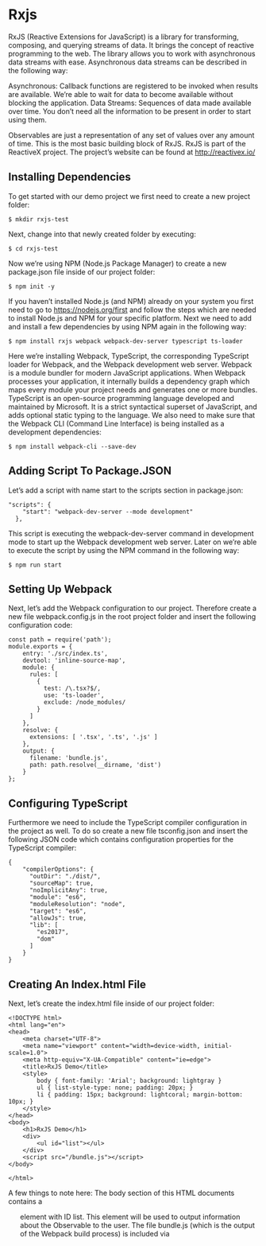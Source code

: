 # Rxjs
RxJS (Reactive Extensions for JavaScript) is a library for transforming, composing, and querying streams of data. It brings the concept of reactive programming to the web. The library allows you to work with asynchronous data streams with ease. Asynchronous data streams can be described in the following way:

Asynchronous: Callback functions are registered to be invoked when results are available. We’re able to wait for data to become available without blocking the application.
Data Streams: Sequences of data made available over time. You don’t need all the information to be present in order to start using them.

Observables are just a representation of any set of values over any amount of time. This is the most basic building block of RxJS.
RxJS is part of the ReactiveX project. The project’s website can be found at http://reactivex.io/


## Installing Dependencies
To get started with our demo project we first need to create a new project folder:

	$ mkdir rxjs-test

Next, change into that newly created folder by executing:

	$ cd rxjs-test
Now we’re using NPM (Node.js Package Manager) to create a new package.json file inside of our project folder:

	$ npm init -y
If you haven’t installed Node.js (and NPM) already on your system you first need to go to https://nodejs.org/first and follow the steps which are needed to install Node.js and NPM for your specific platform.
Next we need to add and install a few dependencies by using NPM again in the following way:

	$ npm install rxjs webpack webpack-dev-server typescript ts-loader

Here we’re installing Webpack, TypeScript, the corresponding TypeScript loader for Webpack, and the Webpack development web server.
Webpack is a module bundler for modern JavaScript applications. When Webpack processes your application, it internally builds a dependency graph which maps every module your project needs and generates one or more bundles.
TypeScript is an open-source programming language developed and maintained by Microsoft. It is a strict syntactical superset of JavaScript, and adds optional static typing to the language.
We also need to make sure that the Webpack CLI (Command Line Interface) is being installed as a development dependencies:

	$ npm install webpack-cli --save-dev

## Adding Script To Package.JSON

Let’s add a script with name start to the scripts section in package.json:

	"scripts": {
		"start": "webpack-dev-server --mode development"
	  },
  
This script is executing the webpack-dev-server command in development mode to start up the Webpack development web server. Later on we’re able to execute the script by using the NPM command in the following way:

	$ npm run start

## Setting Up Webpack

Next, let’s add the Webpack configuration to our project. Therefore create a new file webpack.config.js in the root project folder and insert the following configuration code:

	const path = require('path');
	module.exports = {
		entry: './src/index.ts',
		devtool: 'inline-source-map',
		module: {
		  rules: [
			{
			  test: /\.tsx?$/,
			  use: 'ts-loader',
			  exclude: /node_modules/
			}
		  ]
		},
		resolve: {
		  extensions: [ '.tsx', '.ts', '.js' ]
		},
		output: {
		  filename: 'bundle.js',
		  path: path.resolve(__dirname, 'dist')
		}
	};

## Configuring TypeScript

Furthermore we need to include the TypeScript compiler configuration in the project as well. To do so create a new file tsconfig.json and insert the following JSON code which contains configuration properties for the TypeScript compiler:

	{
		"compilerOptions": {
		  "outDir": "./dist/",
		  "sourceMap": true,
		  "noImplicitAny": true,
		  "module": "es6",
		  "moduleResolution": "node",
		  "target": "es6",
		  "allowJs": true,
		  "lib": [
			"es2017",
			"dom"
		  ]
		}
	}

## Creating An Index.html File

Next, let’s create the index.html file inside of our project folder:

	<!DOCTYPE html>
	<html lang="en">
	<head>
		<meta charset="UTF-8">
		<meta name="viewport" content="width=device-width, initial-scale=1.0">
		<meta http-equiv="X-UA-Compatible" content="ie=edge">
		<title>RxJS Demo</title>
		<style>
			body { font-family: 'Arial'; background: lightgray }
			ul { list-style-type: none; padding: 20px; }
			li { padding: 15px; background: lightcoral; margin-bottom: 10px; }
		</style>
	</head>
	<body>
		<h1>RxJS Demo</h1>
		<div>
			<ul id="list"></ul>
		</div>
		<script src="/bundle.js"></script>
	</body>

	</html>


A few things to note here:
The body section of this HTML documents contains a <ul> element with ID list. This element will be used to output information about the Observable to the user.
The file bundle.js (which is the output of the Webpack build process) is included via <script> tag at the end of the body section.

## Add The TypeScript Code

Now that the project setup is ready, the TypeScript and Webpack configuration is in place, and the HTML document has been created, we’re able to focus on the TypeScript code next.
Insider the project folder create a new subfolder src. Insert that newly created folder create a new file index.ts and insert the following code:

	import { Observable } from 'rxjs';
	var observable = Observable.create((observer:any) => {
		observer.next('Hello World!');
		observer.next('Hello Again!');
		observer.complete();
		observer.next('Bye');
	})
	observable.subscribe(
		(x:any) => logItem(x),
		(error: any) => logItem ('Error: ' + error),
		() => logItem('Completed')
	);
	function logItem(val:any) {
		var node = document.createElement("li");
		var textnode = document.createTextNode(val);
		node.appendChild(textnode);
		document.getElementById("list").appendChild(node);
	}

First of all we’re importing Observable from the rxjs library. By using method Observable.create we’re creating an instance of Observable and storing it in observable.

As an argument we’re passing in a callback method which gives us access to an Observer object. Now we’re able to use the Observer methods next, complete and error to create notifications of the corresponding types. In this example we’re calling the next method two times to send out notifications with string values. Then the complete method is called to send out the complete notification. After having send out the complete notification we’re calling the next method once again. The expectation here is that no new notification will be raised because the Observable is already completed.

The register callback methods which are invoked if a notification of a certain type is raised are registered by calling the subscribe method of the Observable. We’re able to register up to three callback methods for notification types next, error and complete.
Inside the callback methods we’re making use of a custom helper method logItem. This methods is updating the output by adding new list items to the list element.

Now we’re ready to start of the development web server by using the following command:
	$ npm run start
The web application should now be accessible via URL http://localhost:8080 and you should be able to see the following result in the browser:

As expected the output contains three items:
	Two items printing out the message from the first two next notification
	One item outputting the complete notification
	The last next notification (raised after the Observable was completed) is not emitted and therefore not contained in the output.
